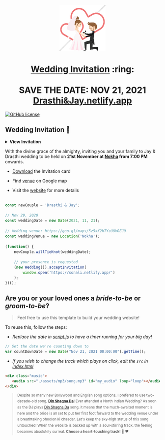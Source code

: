 
<p align="center"><a href="https://Drasthi&Jay.netlify.app/"><img src="./assets/wedding.gif" width="150px" height="150px"/></a></p>
<h1 align="center"><a href="https://Drasthi&Jay.netlify.app/">Wedding Invitation</a> :ring: <br> <br> SAVE THE DATE: NOV 21, 2021 <br> <a href="https://Drasthi&Jay.netlify.app/">Drasthi&Jay.netlify.app</a></h1>

 [![GitHub license](https://img.shields.io/github/license/vinitshahdeo/Wedding-Invitation?logo=github)](https://github.com/vinitshahdeo/Wedding-Invitation)

## Wedding Invitation :ring:

<details>
  <summary><strong>View Invitation</strong></summary>
  <a href="https://Drasthi&Jay.netlify.app/"><img src="./assets/img/Drasthi&Jay.jpeg" /></a>
</details>

With the divine grace of the almighty,
inviting you and your family to Jay & Drasthi wedding to be held on **21st November at [Nokha](https://goo.gl/maps/5z5xX2hTYzU8VGEJ9) from 7:00 PM** onwards.

- [Download](https://github.com/vinitshahdeo/vinitshahdeo/raw/master/docs/Sonali%20%26%20Gagan.pdf) the Invitation card

- Find [venue](https://goo.gl/maps/5z5xX2hTYzU8VGEJ9) on Google map

- Visit the [website](https://sonali.netlify.app/) for more details

```js

const newCouple = 'Drasthi & Jay';

// Nov 29, 2020
const weddingDate = new Date(2021, 11, 21);

// Wedding venue: https://goo.gl/maps/5z5xX2hTYzU8VGEJ9
const weddingVenue = new Location('Nokha');

(function() {
    newCouple.willTieKnot(weddingDate);

    // your presence is requested
    (new Wedding()).acceptInvitation(
        window.open('https://sonali.netlify.app/')
    );
})();


```

## Are you or your loved ones a *bride-to-be* or *groom-to-be*? 
> Feel free to use this template to build your wedding website!

To reuse this, follow the steps:

- *Replace the date in [script.js](https://github.com/vinitshahdeo/Wedding-Invitation/blob/master/js/script.js#L29) to have a timer running for your big day!*

```js
// Set the date we're counting down to
var countDownDate = new Date("Nov 21, 2021 00:00:00").getTime();
```

- *If you wish to change the track which plays on click, edit the `src` in [index.html](https://github.com/vinitshahdeo/Wedding-Invitation/blob/760c4aa437115fc365f5cb86a4b428b0e292b5ba/index.html#L69)*

```html
<div class="music">
   <audio src="./assets/mp3/song.mp3" id="my_audio" loop="loop"></audio> 
</div>
```

> <sup>Despite so many new Bollywood and English song options, I prefered to use two-decade-old song, **[Din Shagna Da](https://youtu.be/X0MDALpV29s)**! Ever attended a North Indian Wedding? As soon as the DJ plays [Din Shagna Da](https://youtu.be/Mj4eK5YViCs) song, it means that the much-awaited moment is here and the bride is all set to put her first foot forward to the wedding venue under a breathtaking phoolon ki chaadar. Let's keep the sky-high status of this song untouched! When the website is backed up with a soul-stirring track, the feeling becomes absolutely surreal. **Choose a heart-touching track!** :musical_note: :heart: </sup>



